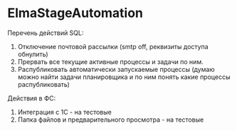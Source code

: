 # ElmaStageAutomation

Перечень действий SQL:
1. Отключение почтовой рассылки (smtp off, реквизиты доступа обнулить)
2. Прервать все текущие активные процессы и задачи по ним.
3. Распубликовать автоматически запускаемые процессы (думаю можно найти задачи планировщика и по ним понять какие процессы распубликовать)

Действия в ФС:
1. Интеграция с 1С - на тестовые
2. Папка файлов и предварительного просмотра - на тестовые

